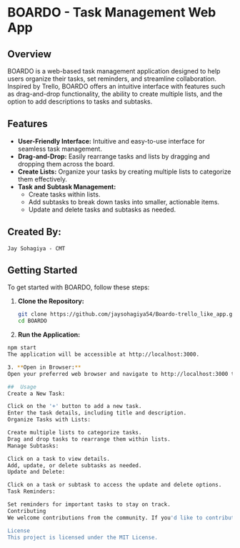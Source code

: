 # BOARDO - Task Management Web App

## Overview

BOARDO is a web-based task management application designed to help users organize their tasks, set reminders, and streamline collaboration. Inspired by Trello, BOARDO offers an intuitive interface with features such as drag-and-drop functionality, the ability to create multiple lists, and the option to add descriptions to tasks and subtasks.

## Features

- **User-Friendly Interface:** Intuitive and easy-to-use interface for seamless task management.
- **Drag-and-Drop:** Easily rearrange tasks and lists by dragging and dropping them across the board.
- **Create Lists:** Organize your tasks by creating multiple lists to categorize them effectively.
- **Task and Subtask Management:**
  - Create tasks within lists.
  - Add subtasks to break down tasks into smaller, actionable items.
  - Update and delete tasks and subtasks as needed.

## Created By:
    Jay Sohagiya - CMT  

## Getting Started

To get started with BOARDO, follow these steps:

1. **Clone the Repository:**
   ```bash
   git clone https://github.com/jaysohagiya54/Boardo-trello_like_app.git
   cd BOARDO

2. **Run the Application:**
  ```bash
  npm start
  The application will be accessible at http://localhost:3000.

3. **Open in Browser:**
Open your preferred web browser and navigate to http://localhost:3000 to start using BOARDO.

##  Usage
Create a New Task:

Click on the '+' button to add a new task.
Enter the task details, including title and description.
Organize Tasks with Lists:

Create multiple lists to categorize tasks.
Drag and drop tasks to rearrange them within lists.
Manage Subtasks:

Click on a task to view details.
Add, update, or delete subtasks as needed.
Update and Delete:

Click on a task or subtask to access the update and delete options.
Task Reminders:

Set reminders for important tasks to stay on track.
Contributing
We welcome contributions from the community. If you'd like to contribute to BOARDO, please follow our Contribution Guidelines.

License
This project is licensed under the MIT License.
